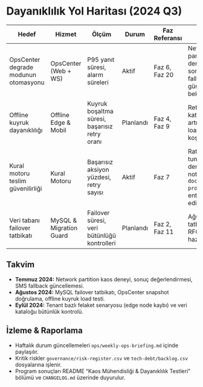 # Dayanıklılık Yol Haritası (2024 Q3)

| Hedef | Hizmet | Ölçüm | Durum | Faz Referansı | Not |
| --- | --- | --- | --- | --- | --- |
| OpsCenter degrade modunun otomasyonu | OpsCenter (Web + WS) | P95 yanıt süresi, alarm süreleri | Aktif | Faz 6, Faz 20 | Network partition deneyi sonrası SMS fallback güncellemesi bekliyor. |
| Offline kuyruk dayanıklılığı | Offline Edge & Mobil | Kuyruk boşaltma süresi, başarısız retry oranı | Planlandı | Faz 4, Faz 9 | Retry katsayısı artışı sonrası load test koşulacak. |
| Kural motoru teslim güvenilirliği | Kural Motoru | Başarısız aksiyon yüzdesi, retry sayısı | Aktif | Faz 7 | Rate limit tuning ve deneme notları `docs/threat-program/` ile entegre edilecek. |
| Veri tabanı failover tatbikatı | MySQL & Migration Guard | Failover süresi, veri bütünlüğü kontrolleri | Planlandı | Faz 2, Faz 11 | Ağustos tatbikatı için RFC hazırlanıyor. |

## Takvim
- **Temmuz 2024:** Network partition kaos deneyi, sonuç değerlendirmesi, SMS fallback güncellemesi.
- **Ağustos 2024:** MySQL failover tatbikatı, OpsCenter snapshot doğrulama, offline kuyruk load testi.
- **Eylül 2024:** Tenant bazlı felaket senaryosu (edge node kaybı) ve veri kataloğu bütünlük kontrolü.

## İzleme & Raporlama
- Haftalık durum güncellemeleri `ops/weekly-ops-briefing.md` içinde paylaşılır.
- Kritik riskler `governance/risk-register.csv` ve `tech-debt/backlog.csv` dosyalarına işlenir.
- Program sonuçları README “Kaos Mühendisliği & Dayanıklılık Testleri” bölümü ve `CHANGELOG.md` üzerinde duyurulur.
